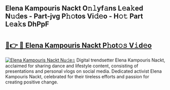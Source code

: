## Elena Kampouris Nackt O𝚗𝚕yf𝚊ns L𝚎a𝚔ed N𝚞𝚍es - Part-jvg P𝚑𝚘tos Vi𝚍𝚎o - H𝚘𝚝 Part L𝚎a𝚔s DhPpF

# <h2><a href="http://kf9l51y.oniu.top/?m=Elena+Kampouris+Nackt">🔗👉 🔴 Elena Kampouris Nackt P𝚑ot𝚘𝚜 V𝚒d𝚎o</a></h2>

[![Elena Kampouris Nackt Nu𝚍e𝚜](https://i.imgur.com/0qMVB7G.gif)](http://kf9l51y.oniu.top/?m=Elena+Kampouris+Nackt)
Digital trendsetter Elena Kampouris Nackt, acclaimed for sharing dance and lifestyle content, consisting of presentations and personal vlogs on social media. Dedicated activist Elena Kampouris Nackt, celebrated for their tireless efforts and passion for creating positive change.  
